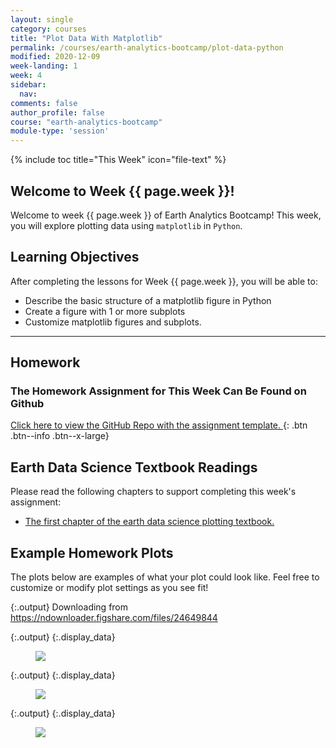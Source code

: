 ```yaml
---
layout: single
category: courses
title: "Plot Data With Matplotlib"
permalink: /courses/earth-analytics-bootcamp/plot-data-python
modified: 2020-12-09
week-landing: 1
week: 4
sidebar:
  nav:
comments: false
author_profile: false
course: "earth-analytics-bootcamp"
module-type: 'session'
---
```

{% include toc title="This Week" icon="file-text" %}

<div class="notice--info" markdown="1">

## <i class="fa fa-ship" aria-hidden="true"></i> Welcome to Week {{ page.week }}!

Welcome to week {{ page.week }} of Earth Analytics Bootcamp! This week, you will explore 
plotting data using `matplotlib` in `Python`. 

## <i class="fa fa-graduation-cap" aria-hidden="true"></i> Learning Objectives

After completing the lessons for Week {{ page.week }}, you will be able to:

* Describe the basic structure of a matplotlib figure in Python
* Create a figure with 1 or more subplots
* Customize matplotlib figures and subplots.

*******

## <i class="fa fa-pencil-square-o" aria-hidden="true"></i> Homework 

### The Homework Assignment for This Week Can Be Found on Github 

<a href="https://github.com/earthlab-education/bootcamp-2020-04-plots-template" target="_blank"> <i class="fa fa-link" aria-hidden="true"></i> Click here to view the GitHub Repo with the assignment template. </a>{: .btn .btn--info .btn--x-large}


## <i class="fa fa-book"></i> Earth Data Science Textbook Readings

Please read the following chapters to support completing this week's assignment:

* <a href="https://www.earthdatascience.org/courses/scientists-guide-to-plotting-data-in-python/plot-with-matplotlib/">The first chapter of the earth data science plotting textbook.</a>

</div>


## Example Homework Plots

The plots below are examples of what your plot could look like. Feel free to
customize or modify plot settings as you see fit! 


{:.output}
    Downloading from https://ndownloader.figshare.com/files/24649844



{:.output}
{:.display_data}

<figure>

<img src = "{{ site.url }}/images/courses/ea-bootcamp/04-plotting/2020-12-08-matplotlib-landing/2020-12-08-matplotlib-landing_2_1.png">

</figure>





{:.output}
{:.display_data}

<figure>

<img src = "{{ site.url }}/images/courses/ea-bootcamp/04-plotting/2020-12-08-matplotlib-landing/2020-12-08-matplotlib-landing_3_0.png">

</figure>





{:.output}
{:.display_data}

<figure>

<img src = "{{ site.url }}/images/courses/ea-bootcamp/04-plotting/2020-12-08-matplotlib-landing/2020-12-08-matplotlib-landing_4_0.png">

</figure>



